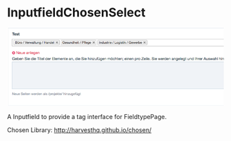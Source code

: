 # InputfieldChosenSelect

!["Screenshot showing the interface of InputfieldChosenSelect"](screen.png)

A Inputfield to provide a tag interface for FieldtypePage.

Chosen Library: http://harvesthq.github.io/chosen/